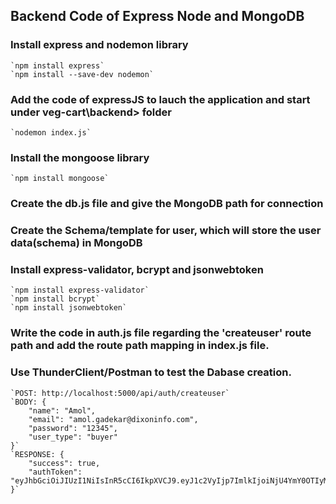 ## Backend Code of Express Node and MongoDB

### Install express and nodemon library

    `npm install express`
    `npm install --save-dev nodemon`

### Add the code of expressJS to lauch the application and start under veg-cart\backend> folder

    `nodemon index.js`

### Install the mongoose library

    `npm install mongoose`

### Create the db.js file and give the MongoDB path for connection

### Create the Schema/template for user, which will store the user data(schema) in MongoDB

### Install express-validator, bcrypt and jsonwebtoken

    `npm install express-validator`
    `npm install bcrypt`
    `npm install jsonwebtoken`

### Write the code in auth.js file regarding the 'createuser' route path and add the route path mapping in index.js file.

### Use ThunderClient/Postman to test the Dabase creation.

    `POST: http://localhost:5000/api/auth/createuser`
    `BODY: {
        "name": "Amol",
        "email": "amol.gadekar@dixoninfo.com",
        "password": "12345",
        "user_type": "buyer"
    }`
    `RESPONSE: {
        "success": true,
        "authToken": "eyJhbGciOiJIUzI1NiIsInR5cCI6IkpXVCJ9.eyJ1c2VyIjp7ImlkIjoiNjU4YmY0OTIyMzg4NmJlYmEyMmUxMGRlIn0sImlhdCI6MTcwMzY3MDkzMH0.jXNB2YKQd6DjYlNff9ReE4NJDybwb9PjhealDaIrDE0"
    }`
